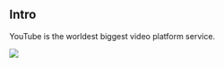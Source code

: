<h2>Intro</h2>
<p>
    YouTube is the worldest biggest video platform service.
</p>
<img src="Video-Overview/add-files-to-your-workflow.gif" />
<!-- <video src="Video-Overview/add-meaningful-titles.mp4" autoplay />
<video src="Video-Overview/check-out-the-workflows-shared-with-you.mp4" autoplay />
<video src="Video-Overview/gain-valuable-insights.mp4" autoplay />
<video src="Video-Overview/mark-whether-your-workflow-is-starred-and-finished.mp4" autplay />
<video src="Video-Overview/share-your-work-with-others.mp4" autoplay /> -->